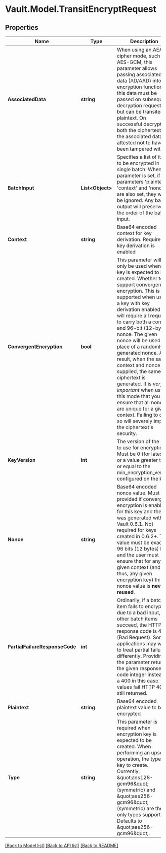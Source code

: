 # Vault.Model.TransitEncryptRequest

## Properties

Name | Type | Description | Notes
------------ | ------------- | ------------- | -------------
**AssociatedData** | **string** | When using an AEAD cipher mode, such as AES-GCM, this parameter allows passing associated data (AD/AAD) into the encryption function; this data must be passed on subsequent decryption requests but can be transited in plaintext. On successful decryption, both the ciphertext and the associated data are attested not to have been tampered with. | [optional] 
**BatchInput** | **List&lt;Object&gt;** | Specifies a list of items to be encrypted in a single batch. When this parameter is set, if the parameters &#x27;plaintext&#x27;, &#x27;context&#x27; and &#x27;nonce&#x27; are also set, they will be ignored. Any batch output will preserve the order of the batch input. | [optional] 
**Context** | **string** | Base64 encoded context for key derivation. Required if key derivation is enabled | [optional] 
**ConvergentEncryption** | **bool** | This parameter will only be used when a key is expected to be created. Whether to support convergent encryption. This is only supported when using a key with key derivation enabled and will require all requests to carry both a context and 96-bit (12-byte) nonce. The given nonce will be used in place of a randomly generated nonce. As a result, when the same context and nonce are supplied, the same ciphertext is generated. It is *very important* when using this mode that you ensure that all nonces are unique for a given context. Failing to do so will severely impact the ciphertext&#x27;s security. | [optional] 
**KeyVersion** | **int** | The version of the key to use for encryption. Must be 0 (for latest) or a value greater than or equal to the min_encryption_version configured on the key. | [optional] 
**Nonce** | **string** | Base64 encoded nonce value. Must be provided if convergent encryption is enabled for this key and the key was generated with Vault 0.6.1. Not required for keys created in 0.6.2+. The value must be exactly 96 bits (12 bytes) long and the user must ensure that for any given context (and thus, any given encryption key) this nonce value is **never reused**. | [optional] 
**PartialFailureResponseCode** | **int** | Ordinarily, if a batch item fails to encrypt due to a bad input, but other batch items succeed, the HTTP response code is 400 (Bad Request). Some applications may want to treat partial failures differently. Providing the parameter returns the given response code integer instead of a 400 in this case. If all values fail HTTP 400 is still returned. | [optional] 
**Plaintext** | **string** | Base64 encoded plaintext value to be encrypted | [optional] 
**Type** | **string** | This parameter is required when encryption key is expected to be created. When performing an upsert operation, the type of key to create. Currently, \&quot;aes128-gcm96\&quot; (symmetric) and \&quot;aes256-gcm96\&quot; (symmetric) are the only types supported. Defaults to \&quot;aes256-gcm96\&quot;. | [optional] [default to "aes256-gcm96"]

[[Back to Model list]](../README.md#documentation-for-models) [[Back to API list]](../README.md#documentation-for-api-endpoints) [[Back to README]](../README.md)


